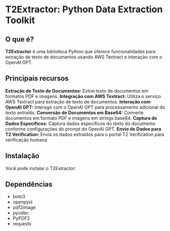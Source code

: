 # T2Extractor: Python Data Extraction Toolkit

## O que é?
**T2Extractor** é uma biblioteca Python que oferece funcionalidades para extração de texto de documentos usando AWS Textract e interação com o OpenAI GPT.

## Principais recursos
**Extração de Texto de Documentos:** Extrai texto de documentos em formatos PDF e imagens.
**Integração com AWS Textract:** Utiliza o serviço AWS Textract para extração de texto de documentos.
**Interação com OpenAI GPT:** Interage com o OpenAI GPT para processamento adicional do texto extraído.
**Conversão de Documentos em Base64:** Converte documentos em formato PDF e imagens em strings base64.
**Captura de Dados Específicos:** Captura dados específicos do texto do documento conforme configurações do prompt do OpenAI GPT.
**Envio de Dados para T2 Verification:** Envia os dados extraídos para o portal T2 Verification para verificação humana.

## Instalação
Você pode instalar o T2Extractor:


## Dependências
- boto3
- openpyxl
- pdf2image
- pyodbc
- PyPDF2
- requests